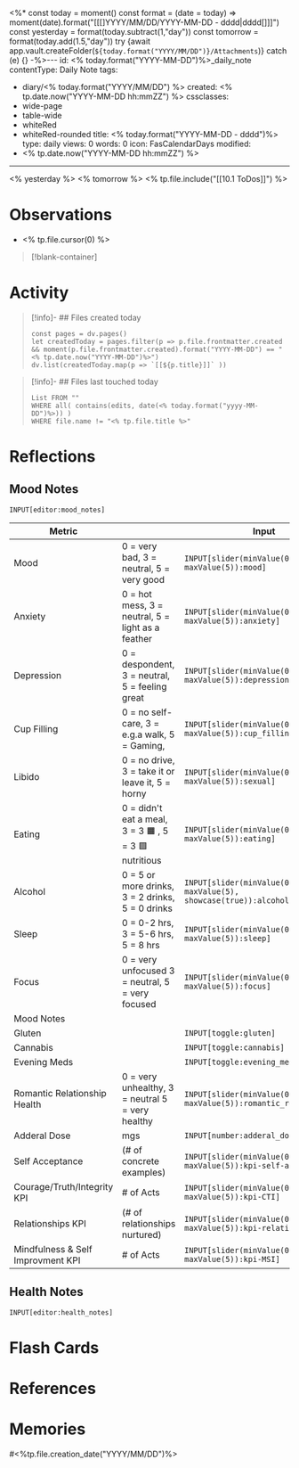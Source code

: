 <%*
const today = moment()
const format = (date = today) => moment(date).format("[[[]YYYY/MM/DD/YYYY-MM-DD - dddd|dddd[]]]")
const yesterday = format(today.subtract(1,"day"))
const tomorrow = format(today.add(1.5,"day"))
try {await app.vault.createFolder(`${today.format("YYYY/MM/DD")}/Attachments`)} catch (e) {}
-%>---
id: <% today.format("YYYY-MM-DD")%>_daily_note
contentType: Daily Note
tags:
  - diary/<% today.format("YYYY/MM/DD") %>
created: <% tp.date.now("YYYY-MM-DD hh:mmZZ") %>
cssclasses:
  - wide-page
  - table-wide
  - whiteRed
  - whiteRed-rounded
title: <% today.format("YYYY-MM-DD - dddd")%>
type: daily
views: 0
words: 0
icon: FasCalendarDays
modified: 
  - <% tp.date.now("YYYY-MM-DD hh:mmZZ") %>

---
<% yesterday %>  <% tomorrow %>
<% tp.file.include("[[10.1 ToDos]]") %>
# Observations
- <% tp.file.cursor(0) %>


> [!blank-container]

# Activity
>[!info]- ## Files created today
>  ```dataviewjs
>  const pages = dv.pages()
>  let createdToday = pages.filter(p => p.file.frontmatter.created && moment(p.file.frontmatter.created).format("YYYY-MM-DD") == "<% tp.date.now("YYYY-MM-DD")%>")
>  dv.list(createdToday.map(p => `[[${p.title}]]` ))
>  ```

>[!info]- ## Files last touched today
> ```dataview
> List FROM "" 
> WHERE all( contains(edits, date(<% today.format("yyyy-MM-DD")%>)) ) 
> WHERE file.name != "<% tp.file.title %>"
> ```


# Reflections
## Mood Notes
```meta-bind
INPUT[editor:mood_notes]
```

| Metric                            |                                                       | Input                                                             |
| --------------------------------- | ----------------------------------------------------- | ----------------------------------------------------------------- |
| Mood                              | 0 = very bad, 3 = neutral, 5 = very good              | `INPUT[slider(minValue(0), maxValue(5)):mood]`                    |
| Anxiety                           | 0 = hot mess, 3 = neutral, 5 = light as a feather     | `INPUT[slider(minValue(0), maxValue(5)):anxiety]`                 |
| Depression                        | 0 = despondent, 3 = neutral, 5 = feeling great        | `INPUT[slider(minValue(0), maxValue(5)):depression]`              |
| Cup Filling                       | 0 = no self-care, 3 = e.g.a walk, 5 = Gaming,         | `INPUT[slider(minValue(0), maxValue(5)):cup_filling]`             |
| Libido                            | 0 = no drive, 3 = take it or leave it, 5 = horny      | `INPUT[slider(minValue(0), maxValue(5)):sexual]`                  |
| Eating                            | 0 = didn't eat a meal, 3 = 3 🟧 , 5 = 3 🟩 nutritious | `INPUT[slider(minValue(0), maxValue(5)):eating]`                  |
| Alcohol                           | 0 = 5 or more drinks, 3 = 2 drinks,  5 = 0 drinks     | `INPUT[slider(minValue(0), maxValue(5), showcase(true)):alcohol]` |
| Sleep                             | 0 = 0-2 hrs, 3 = 5-6 hrs, 5 = 8 hrs                   | `INPUT[slider(minValue(0), maxValue(5)):sleep]`                   |
| Focus                             | 0 = very unfocused 3 = neutral, 5 = very focused      | `INPUT[slider(minValue(0), maxValue(5)):focus]`                   |
| Mood Notes                        |                                                       |                                                                   |
| Gluten                            |                                                       | `INPUT[toggle:gluten]`                                            |
| Cannabis                          |                                                       | `INPUT[toggle:cannabis]`                                          |
| Evening Meds                      |                                                       | `INPUT[toggle:evening_meds]`                                      |
| Romantic Relationship Health      | 0 = very unhealthy, 3 = neutral 5 = very healthy      | `INPUT[slider(minValue(0), maxValue(5)):romantic_relationship]`   |
| Adderal Dose                      | mgs                                                   | `INPUT[number:adderal_dose]`                                      |
| Self Acceptance                   | (# of concrete examples)                              | `INPUT[slider(minValue(0), maxValue(5)):kpi-self-acceptance]`     |
| Courage/Truth/Integrity KPI       | \# of Acts                                            | `INPUT[slider(minValue(0), maxValue(5)):kpi-CTI]`                 |
| Relationships KPI                 | (# of relationships nurtured)                         | `INPUT[slider(minValue(0), maxValue(5)):kpi-relationships]`       |
| Mindfulness & Self Improvment KPI | \# of Acts                                            | `INPUT[slider(minValue(0), maxValue(5)):kpi-MSI]`                 |
## Health Notes
```meta-bind
INPUT[editor:health_notes]
```
# Flash Cards

# References

# Memories




#<%tp.file.creation_date("YYYY/MM/DD")%>
